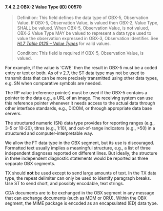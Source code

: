 #### 7.4.2.2 OBX-2 Value Type (ID) 00570

> Definition: This field defines the data type of OBX-5, Observation Value. If OBX-5, Observation Value, is valued then OBX-2, Value Type, SHALL be valued. When OBX-5, Observation Value, is not valued, OBX-2 Value Type MAY be valued to represent a data type used to value the observation expressed in OBX-3, Observation Identifier. See [_HL7 Table 0125 – Value Types_](https://na01.safelinks.protection.outlook.com/?url=https%3A%2F%2Fmcmail.mayo.edu%2Fowa%2FUrlBlockedError.aspx&data=02%7C01%7CHans.Buitendijk%40Cerner.com%7C94563515a95347b47e2a08d56ca7de79%7C0ffca1dc22de4c19b786f0dbf79a3c2e%7C0%7C0%7C636534390612534684&sdata=98cL%2B7xxtWw9ruy81%2FrxSZUwPIHr2uRIsEX2zsmJT%2BI%3D&reserved=0) for valid values.
>
> Condition: This field is required if OBX-5, Observation Value, is valued.

For example, if the value is 'CWE' then the result in OBX-5 must be a coded entry or text or both. As of v 2.7, the ST data type may not be used to transmit data that can be more precisely transmitted using other data types, e.g. SN when comparative symbols are needed.

The RP value (reference pointer) must be used if the OBX-5 contains a pointer to the data e.g., a URL of an image. The receiving system can use this reference pointer whenever it needs access to the actual data through other interface standards, e.g., DICOM, or through appropriate data base servers.

The structured numeric (SN) data type provides for reporting ranges (e.g., 3-5 or 10-20), titres (e.g., 1:10), and out-of-range indicators (e.g., >50) in a structured and computer-interpretable way.

We allow the FT data type in the OBX segment, but its use is discouraged. Formatted text usually implies a meaningful structure, e.g., a list of three independent diagnoses reported on different lines. But ideally, the structure in three independent diagnostic statements would be reported as three separate OBX segments.

TX should **not** be used except to send large amounts of text. In the TX data type, the repeat delimiter can only be used to identify paragraph breaks. Use ST to send short, and possibly encodable, text strings.

CDA documents are to be exchanged in the OBX segment in any message that can exchange documents (such as MDM or ORU). Within the OBX segment, the MIME package is encoded as an encapsulated (ED) data type.
